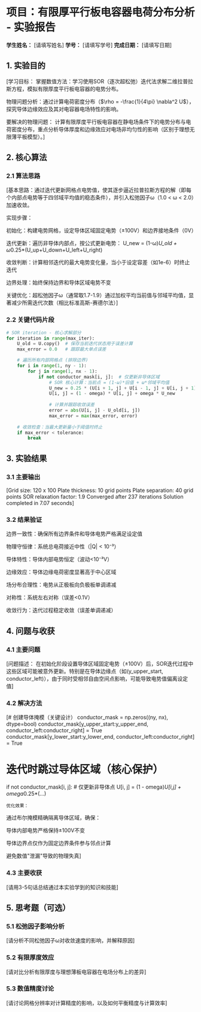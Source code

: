 # 项目：有限厚平行板电容器电荷分布分析 - 实验报告

**学生姓名：** [请填写姓名] **学号：** [请填写学号] **完成日期：** [请填写日期]

## 1. 实验目的

[学习目标：
掌握数值方法：学习使用SOR（逐次超松弛）迭代法求解二维拉普拉斯方程，模拟有限厚度平行板电容器的电势分布。

物理问题分析：通过计算电荷密度分布（$\rho = -\frac{1}{4\pi} \nabla^2 U$），探究导体边缘效应及其对电容器电场特性的影响。

要解决的物理问题：
计算有限厚度平行板电容器在静电场条件下的电势分布与电荷密度分布，重点分析导体厚度和边缘效应对电场非均匀性的影响（区别于理想无限薄平板模型）。]

## 2. 核心算法

### 2.1 算法思路

[基本思路：通过迭代更新网格点电势值，使其逐步逼近拉普拉斯方程的解（即每个内部点电势等于四邻域平均值的稳态条件），并引入松弛因子ω（1.0 < ω < 2.0）加速收敛。

实现步骤：

初始化：构建电势网格，设定导体区域固定电势（±100V）和边界接地条件（0V）

迭代更新：遍历非导体内部点，按公式更新电势：
U_new = (1-ω)*U_old + ω*0.25*(U_up+U_down+U_left+U_right)

收敛判断：计算相邻迭代的最大电势变化量，当小于设定容差（如1e-6）时终止迭代

边界处理：始终保持边界和导体区域电势不变

关键优化：超松弛因子ω（通常取1.7-1.9）通过加权平均当前值与邻域平均值，显著减少所需迭代次数（相比标准高斯-赛德尔法）]

### 2.2 关键代码片段

```python
# SOR iteration - 核心求解部分
for iteration in range(max_iter):
    U_old = U.copy()  # 保存当前迭代状态用于误差计算
    max_error = 0.0   # 跟踪最大单点误差

    # 遍历所有内部网格点 (排除边界)
    for i in range(1, ny - 1):
        for j in range(1, nx - 1):
            if not conductor_mask[i, j]:  # 仅更新非导体区域
                # SOR 核心计算：当前点 = (1-ω)*旧值 + ω*邻域平均值
                U_new = 0.25 * (U[i + 1, j] + U[i - 1, j] + U[i, j + 1] + U[i, j - 1])
                U[i, j] = (1 - omega) * U[i, j] + omega * U_new
                
                # 计算并跟踪收敛误差
                error = abs(U[i, j] - U_old[i, j])
                max_error = max(max_error, error)
    
    # 收敛检查：当最大更新量小于阈值时终止
    if max_error < tolerance:
        break

```

## 3. 实验结果

### 3.1 主要输出

[Grid size: 120 x 100
Plate thickness: 10 grid points
Plate separation: 40 grid points
SOR relaxation factor: 1.9
Converged after 237 iterations
Solution completed in 7.07 seconds]

### 3.2 结果验证
边界一致性：确保所有边界条件和导体电势严格满足设定值

物理守恒律：系统总电荷接近中性（|Q| < 10⁻³）

导体特性：导体内部电势恒定（波动<10⁻³V）

边缘效应：导体边缘电荷密度显著高于中心区域

场分布合理性：电势从正极板向负极板单调递减

对称性：系统左右对称（误差<0.1V）

收敛行为：迭代过程稳定收敛（误差单调递减）

## 4. 问题与收获

### 4.1 主要问题

[问题描述：
在初始化阶段设置导体区域固定电势（±100V）后，SOR迭代过程中这些区域可能被意外更新。特别是在导体边缘点（如(y_upper_start, conductor_left)），由于同时受相邻自由空间点影响，可能导致电势值偏离设定值]

### 4.2 解决方法

[# 创建导体掩模（关键设计）
conductor_mask = np.zeros((ny, nx), dtype=bool)
conductor_mask[y_upper_start:y_upper_end, conductor_left:conductor_right] = True
conductor_mask[y_lower_start:y_lower_end, conductor_left:conductor_right] = True

# 迭代时跳过导体区域（核心保护）
if not conductor_mask[i, j]:  # 仅更新非导体点
    U[i, j] = (1 - omega)*U[i,j] + omega*0.25*(...)
    
    优化效果：
通过布尔掩模精确隔离导体区域，确保：

导体内部电势严格保持±100V不变

导体边界点仅作为固定边界条件参与邻点计算

避免数值"泄漏"导致的物理失真]

### 4.3 主要收获

[请用3-5句话总结通过本实验学到的知识和技能]

## 5. 思考题（可选）

### 5.1 松弛因子影响分析

[请分析不同松弛因子ω对收敛速度的影响，并解释原因]

### 5.2 有限厚度效应

[请对比分析有限厚度与理想薄板电容器在电场分布上的差异]

### 5.3 数值精度讨论

[请讨论网格分辨率对计算精度的影响，以及如何平衡精度与计算效率]

